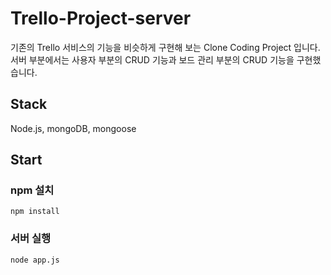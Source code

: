 # Trello-Project-server

기존의 Trello 서비스의 기능을 비슷하게 구현해 보는 Clone Coding Project 입니다. 서버 부분에서는 사용자 부분의 CRUD 기능과 보드 관리 부분의 CRUD 기능을 구현했습니다.

## Stack
Node.js, mongoDB, mongoose

## Start

### npm 설치
```npm install```

### 서버 실행
```node app.js``` 
